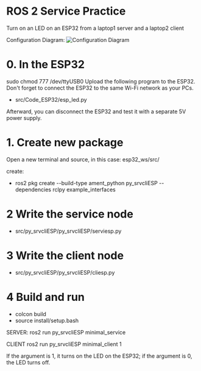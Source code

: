 # ROS 2 Service Practice

Turn on an LED on an ESP32 from a laptop1 server and a laptop2 client

Configuration Diagram:
![Configuration Diagram](https://github.com/hchelo/ROS2_basics/blob/main/img/ROS2%20Esp32%20led.png)
# 0. In the ESP32 
sudo chmod 777 /dev/ttyUSB0 
Upload the following program to the ESP32. Don't forget to connect the ESP32 to the same Wi-Fi network as your PCs.
- src/Code_ESP32/esp_led.py

Afterward, you can disconnect the ESP32 and test it with a separate 5V power supply.

# 1. Create new package
Open a new terminal and source, in this case: esp32_ws/src/

create:
- ros2 pkg create --build-type ament_python py_srvcliESP --dependencies rclpy example_interfaces

# 2 Write the service node

- src/py_srvcliESP/py_srvcliESP/serviesp.py

# 3 Write the client node

- src/py_srvcliESP/py_srvcliESP/cliesp.py

# 4 Build and run
- colcon build
- source install/setup.bash

SERVER:
	ros2 run py_srvcliESP minimal_service 

CLIENT
	ros2 run py_srvcliESP minimal_client 1

If the argument is 1, it turns on the LED on the ESP32; if the argument is 0, the LED turns off.

